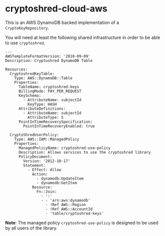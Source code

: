 # cryptoshred-cloud-aws

This is an AWS DynamoDB backed implementation of a `CryptoKeyRepository`. 

You will need at least the following shared infrastructure in order to be able to use `cryptoshred`. 
```
---
AWSTemplateFormatVersion: '2010-09-09'
Description: Cryptoshred DynamoDB Table

Resources:
  CryptoshredKeyTable:
    Type: AWS::DynamoDB::Table
    Properties:
      TableName: cryptoshred-keys
      BillingMode: PAY_PER_REQUEST
      KeySchema:
        - AttributeName: subjectId
          KeyType: HASH
      AttributeDefinitions:
        - AttributeName: subjectId
          AttributeType: S
      PointInTimeRecoverySpecification:
        PointInTimeRecoveryEnabled: true
        
  CryptoShredUserPolicy:
    Type: AWS::IAM::ManagedPolicy
    Properties:
      ManagedPolicyName: cryptoshred-use-policy
      Description: Allows services to use the cryptoshred library
      PolicyDocument:
        Version: '2012-10-17'
        Statement:
          - Effect: Allow
            Action:
              - dynamodb:UpdateItem
              - dynamodb:GetItem
            Resource:
              Fn::Join:
                - ':'
                - - 'arn:aws:dynamodb'
                  - !Ref AWS::Region
                  - !Ref AWS::AccountId
                  - 'table/cryptoshred-keys'        

```
**Note**: The managed policy `cryptoshred-use-policy` is designed to be used by all users of the library.
